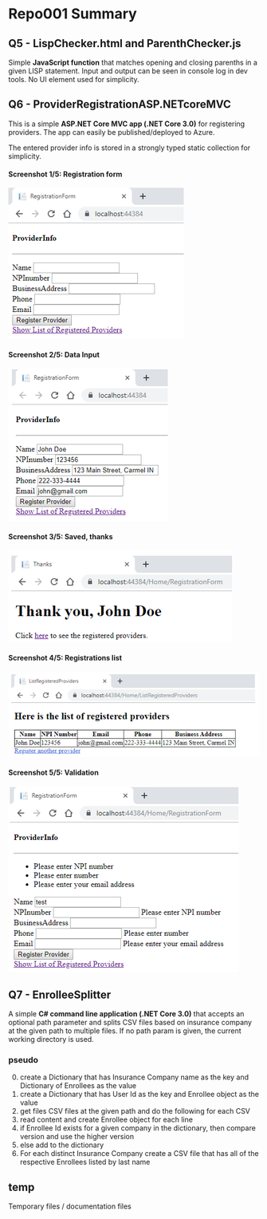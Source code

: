 # Repo001 Summary

Q5 - LispChecker.html and ParenthChecker.js
----------------------------------------
Simple **JavaScript function** that matches opening and closing parenths in a given LISP statement.
Input and output can be seen in console log in dev tools. No UI element used for simplicity.




Q6 - ProviderRegistrationASP.NETcoreMVC
------------------------------------

This is a simple **ASP.NET Core MVC app (.NET Core 3.0)** for registering providers. The app can easily be published/deployed to Azure.

The entered provider info is stored in a strongly typed static collection for simplicity.

#### Screenshot 1/5: Registration form

![Registration Form](temp/img1-empty.bmp "Regisration Form")

#### Screenshot 2/5: Data Input

![Data input](temp/img2-input.bmp "Data input")

#### Screenshot 3/5: Saved, thanks

![Thanks](temp/img3-thanks.bmp "Thanks")

#### Screenshot 4/5: Registrations list

![Registrations list](temp/img4-list.bmp "Regisrations list")

#### Screenshot 5/5: Validation

![Validation](temp/img5-validation.bmp "Validation")


Q7 - EnrolleeSplitter
-------------------------------
A simple **C# command line application (.NET Core 3.0)** that accepts an optional path parameter and splits CSV files based on insurance company at the given path to multiple files. If no path param is given, the current working directory is used.

### pseudo
0. create a Dictionary that has Insurance Company name as the key and Dictionary of Enrollees as the value
1. create a Dictionary that has User Id as the key and Enrollee object as the value
2. get files CSV files at the given path and do the following for each CSV 
3. read content and create Enrollee object for each line
4. if Enrollee Id exists for a given company in the dictionary, then compare version and use the higher version
5. else add to the dictionary
6. For each distinct Insurance Company create a CSV file that has all of the respective Enrollees listed by last name

temp
-------------
Temporary files / documentation files
